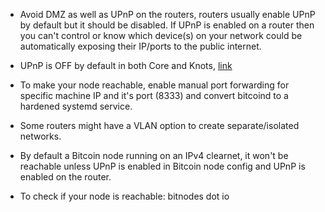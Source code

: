 - Avoid DMZ as well as UPnP on the routers, routers usually enable UPnP by default but it should be disabled. If UPnP is enabled on a router then you can't control or know which device(s) on your network could be automatically exposing their IP/ports to the public internet.

- UPnP is OFF by default in both Core and Knots, [link](https://bitcoincore.org/en/2024/07/03/disclose_upnp_rce/)

- To make your node reachable, enable manual port forwarding for specific machine IP and it's port (8333) and convert bitcoind to a hardened systemd service.

- Some routers might have a VLAN option to create separate/isolated networks.

- By default a Bitcoin node running on an IPv4 clearnet, it won't be reachable unless UPnP is enabled in Bitcoin node config and UPnP is enabled on the router.

- To check if your node is reachable: bitnodes dot io 